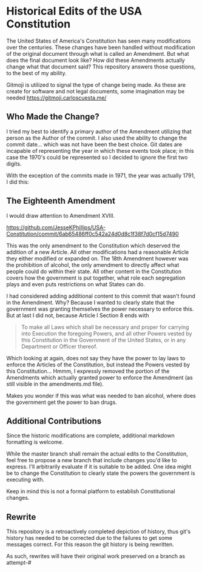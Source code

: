 # Historical Edits of the USA Constitution

The United States of America's Constitution has seen many modifications over
the centuries. These changes have been handled without modification of the
original document through what is called an Amendment. But what does the final
document look like? How did these Amendments actually change what that document
said? This repository answers those questions, to the best of my ability.

Gitmoji is utilized to signal the type of change being made. As these are
create for software and not legal documents, some imagination may be needed
https://gitmoji.carloscuesta.me/

## Who Made the Change?

I tried my best to identify a primary author of the Amendment utilizing that
person as the Author of the commit. I also used the ability to change the
commit date... which was not have been the best choice. Git dates are incapable
of representing the year in which these events took place; in this case the
1970's could be represented so I decided to ignore the first two digits.

With the exception of the commits made in 1971, the year was actually 1791,
I did this:



## The Eighteenth Amendment

I would draw attention to Amendment XVIII.

https://github.com/JesseKPhillips/USA-Constitution/commit/6ab65486ff0c542a24d0d8c1f38f7d0cf15d7490

This was the only amendment to the Constitution which deserved the addition of
a new Article. All other modifications had a reasonable Article they either
modified or expanded on. The 18th Amendment however was the prohibition of
alcohol, the only amendment to directly affect what people could do within
their state. All other content in the Constitution covers how the government
is put together, what role each segregation plays and even puts restrictions on
what States can do.

I had considered adding additional content to this commit that wasn't found in
the Amendment. Why? Because I wanted to clearly state that the government was
granting themselves the power necessary to enforce this. But at last I did not,
because Article I Section 8 ends with

> To make all Laws which shall be necessary and proper for carrying into
Execution the foregoing Powers, and all other Powers vested by this
Constitution in the Government of the United States, or in any Department or
Officer thereof.

Which looking at again, does not say they have the power to lay laws to enforce
the Articles of the Constitution, but instead the Powers vested by this
Constitution... Hmmm, I expressly removed the portion of the Amendments which
actually granted power to enforce the Amendment (as still visible in the
amendments.md file).

Makes you wonder if this was what was needed to ban alcohol, where does the
government get the power to ban drugs.

## Additional Contributions

Since the historic modifications are complete, additional markdown formatting
is welcome.

While the master branch shall remain the actual edits to the Constitution, feel
free to propose a new branch that include changes you'd like to express. I'll
arbitrarily evaluate if it is suitable to be added. One idea might be to change
the Constitution to clearly state the powers the government is executing with.

Keep in mind this is not a formal platform to establish Constitutional changes.

## Rewrite

This repository is a retroactively completed depiction of history, thus git's
history has needed to be corrected due to the failures to get some messages
correct. For this reason the git history is being rewritten.

As such, rewrites will have their original work preserved on a branch as
attempt-#
